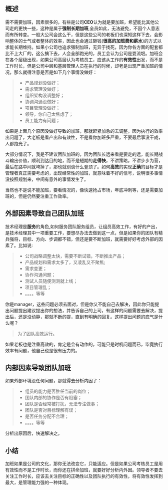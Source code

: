 ## 概述

需不需要加班，因素很多的，有些是公司**CEO**认为就是要加班，希望能比其他公司走的更快一些，这种是属于**强制长期加班**,全员如此，无法避免，不因个人意志而有所转变。一般大公司会这么干，但是这些公司的老板们也深知这样下去，会影响整体的士气或者整体的效率，因此也会通过砸钱(**很高的加班费和薪水**)的方式以求能长期维持。如果小公司也追求强制加班，无异于找死，因为你各方面的配套都比不上大厂的，这么搞下去，人会全部跑光的，员工会认为公司是耍流氓。加班会在各个层级出现，如果公司高层认为考核员工，应该从工作的**有效性**出发，而不是工作时长，但是公司中层和基层管理人员在执行的时候，却老是出现严重加班的情况，那么就得注意是否是如下几个事情没做好：

> - 产品规划没做好；
> - 需求管理没做好；
> - 组织架构没调整好；
> - 协调沟通没做好；
> - 项目管理没做好；
> - 领导，你自己太焦虑了；
> - 员工能力有问题；

如果是上面几个原因没做好导致的加班，那就赶紧加急的去调整，因为执行的效率出问题了，大老板是看产出和有效性，不是看你加班多严重，不要最后事没干成，人都跑光了。

大部分情况下，我是不建议团队加班的，因为团队长远来看是要走的远，能长期战斗输出价值，顺利到达目的地，而不是短期的**走得快**，不讲策略，不讲步步为营，最后在路中间就垮掉了，那也就别谈什么登顶了。如何**高效**的实现**正确**的目标才是管理者真正需要考虑的，出现经常性的加班，就意味着不好的信号，说明很多事情没按照规划来，中间有意外的事情发生了。

当然也不是说不能加班，要看情况的，像快速抢占市场，年底冲刺等，还是需要加班的，但是仍然要注重工作效率。

## 外部因素导致自己团队加班

技术经理是**服务**的角色,如何服务团队服务组员，让组员高效工作，有好的产出，是技术经理其中一项重要工作，要想尽办法去做到这一点，但是如果你的团队有精兵强将，目标、方向、步调都不错，但还是要不断加班，就需要好好考虑外部的因素了。比如说:

> - 公司战略调整太快，需要不断试错，不断推出产品；
> - 产品规划和需求太多了，又凌乱又不聚焦;
> - 需求变更；
> - 协作沟通问题；
> - 测试人员随便测测就上线；
> - 项目管理乱；
> - 。。。。等等

你是manager，这些问题必须去面对，但是你又不能自己去解决，因此你只能提出问题提出建议提出你的想法，并告诉自己的上司，有这样的问题需要去解决，提出后，还是没动静，那就不断的提，直到有明确的回复。这样提出问题的底气是什么呢？

> 为了团队高效运行。

如果老板也是注重高效的，肯定是会有动作的，可能只是时机问题而已，毕竟执行效率有问题，他自己也是很有压力的。

## 内部因素导致团队加班

如果外部环境没任何问题，那就得去分析内因了：

> - 组员的能力是否胜任当前的岗位；
> - 团队内部的协作是否有阻塞；
> - 团队是否经常被打扰，无法专注做事；
> - 团队是否对目标理解有误；
> - 是否任务分配不合理；
> - 。。。。等等

分析出原因后，快速解决之。

## 小结

加班如果是公司的文化，那你无法改变它，只能适应。但是如果公司考核员工是用有效性而不是工作时长，而你还在拼命加班，就要好好分析内外因。领导者不要去关注工作时长，应该去关注目标的正确性以及团队执行的有效性，将有效性发挥到最大，是管理能力强的一种体现。
